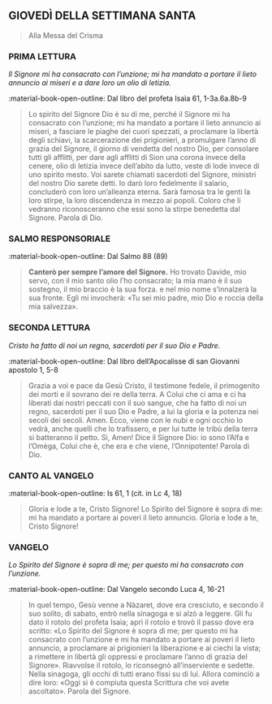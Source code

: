 ## GIOVEDÌ DELLA SETTIMANA SANTA
> 
> Alla Messa del Crisma
> 
### PRIMA LETTURA
*Il Signore mi ha consacrato con l’unzione; mi ha mandato a portare il lieto annuncio ai miseri e a dare loro un olio di letizia.*

:material-book-open-outline: Dal libro del profeta Isaìa
61, 1-3a.6a.8b-9

> Lo spirito del Signore Dio è su di me, perché il Signore mi ha consacrato con l’unzione; mi ha mandato a portare il lieto annuncio ai miseri, a fasciare le piaghe dei cuori spezzati, a proclamare la libertà degli schiavi, la scarcerazione dei prigionieri, a promulgare l’anno di grazia del Signore, il giorno di vendetta del nostro Dio, per consolare tutti gli afflitti, per dare agli afflitti di Sion una corona invece della cenere, olio di letizia invece dell’abito da lutto, veste di lode invece di uno spirito mesto. Voi sarete chiamati sacerdoti del Signore, ministri del nostro Dio sarete detti. Io darò loro fedelmente il salario, concluderò con loro un’alleanza eterna. Sarà famosa tra le genti la loro stirpe, la loro discendenza in mezzo ai popoli. Coloro che li vedranno riconosceranno che essi sono la stirpe benedetta dal Signore. Parola di Dio.
> 
### SALMO RESPONSORIALE
:material-book-open-outline: Dal Salmo 88 (89)

>**Canterò per sempre l’amore del Signore.**
Ho trovato Davide, mio servo,
> con il mio santo olio l’ho consacrato;
> la mia mano è il suo sostegno,
> il mio braccio è la sua forza.
> e nel mio nome s’innalzerà la sua fronte.
> Egli mi invocherà: «Tu sei mio padre,
> mio Dio e roccia della mia salvezza».
> 
### SECONDA LETTURA
*Cristo ha fatto di noi un regno, sacerdoti per il suo Dio e Padre.*

:material-book-open-outline: Dal libro dell’Apocalisse di san Giovanni apostolo
1, 5-8

> Grazia a voi e pace da Gesù Cristo, il testimone fedele, il primogenito dei morti e il sovrano dei re della terra. A Colui che ci ama e ci ha liberati dai nostri peccati con il suo sangue, che ha fatto di noi un regno, sacerdoti per il suo Dio e Padre, a lui la gloria e la potenza nei secoli dei secoli. Amen. Ecco, viene con le nubi e ogni occhio lo vedrà, anche quelli che lo trafissero, e per lui tutte le tribù della terra si batteranno il petto. Sì, Amen! Dice il Signore Dio: io sono l’Alfa e l’Omèga, Colui che è, che era e che viene, l’Onnipotente! Parola di Dio.
> 
### CANTO AL VANGELO
:material-book-open-outline: Is 61, 1 (cit. in Lc 4, 18)

> Gloria e lode a te, Cristo Signore!
> Lo Spirito del Signore è sopra di me:
> mi ha mandato a portare ai poveri il lieto annuncio.
> Gloria e lode a te, Cristo Signore!
> 
### VANGELO
*Lo Spirito del Signore è sopra di me; per questo mi ha consacrato con l’unzione.*

:material-book-open-outline: Dal Vangelo secondo Luca
4, 16-21

> In quel tempo, Gesù venne a Nàzaret, dove era cresciuto, e secondo il suo solito, di sabato, entrò nella sinagoga e si alzò a leggere. Gli fu dato il rotolo del profeta Isaìa; aprì il rotolo e trovò il passo dove era scritto: «Lo Spirito del Signore è sopra di me; per questo mi ha consacrato con l’unzione e mi ha mandato a portare ai poveri il lieto annuncio, a proclamare ai prigionieri la liberazione e ai ciechi la vista; a rimettere in libertà gli oppressi e proclamare l’anno di grazia del Signore». Riavvolse il rotolo, lo riconsegnò all’inserviente e sedette. Nella sinagoga, gli occhi di tutti erano fissi su di lui. Allora cominciò a dire loro: «Oggi si è compiuta questa Scrittura che voi avete ascoltato». Parola del Signore.